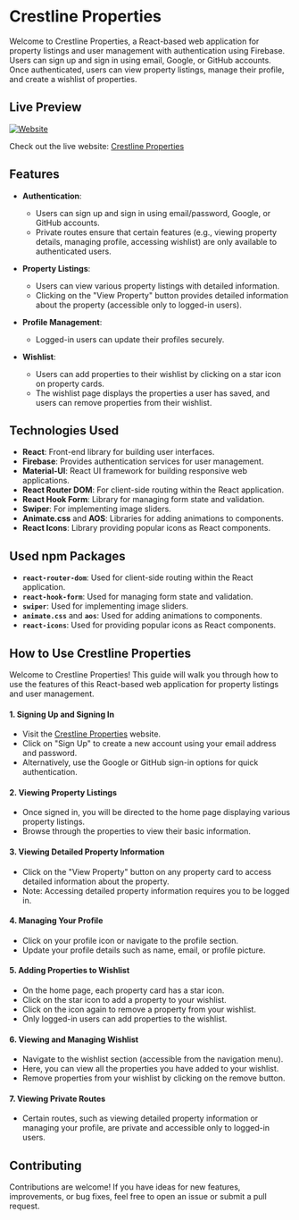 # Crestline Properties

Welcome to Crestline Properties, a React-based web application for property listings and user management with authentication using Firebase. Users can sign up and sign in using email, Google, or GitHub accounts. Once authenticated, users can view property listings, manage their profile, and create a wishlist of properties.

## Live Preview

[![Website](https://img.shields.io/website?url=https%3A%2F%2Fcrestline-properties.vercel.app%2F)](https://crestline-properties.vercel.app/)

Check out the live website: [Crestline Properties](https://crestline-properties.vercel.app/)

## Features

- **Authentication**:

  - Users can sign up and sign in using email/password, Google, or GitHub accounts.
  - Private routes ensure that certain features (e.g., viewing property details, managing profile, accessing wishlist) are only available to authenticated users.

- **Property Listings**:

  - Users can view various property listings with detailed information.
  - Clicking on the "View Property" button provides detailed information about the property (accessible only to logged-in users).

- **Profile Management**:

  - Logged-in users can update their profiles securely.

- **Wishlist**:
  - Users can add properties to their wishlist by clicking on a star icon on property cards.
  - The wishlist page displays the properties a user has saved, and users can remove properties from their wishlist.

## Technologies Used

- **React**: Front-end library for building user interfaces.
- **Firebase**: Provides authentication services for user management.
- **Material-UI**: React UI framework for building responsive web applications.
- **React Router DOM**: For client-side routing within the React application.
- **React Hook Form**: Library for managing form state and validation.
- **Swiper**: For implementing image sliders.
- **Animate.css** and **AOS**: Libraries for adding animations to components.
- **React Icons**: Library providing popular icons as React components.

## Used npm Packages

- **`react-router-dom`**: Used for client-side routing within the React application.
- **`react-hook-form`**: Used for managing form state and validation.
- **`swiper`**: Used for implementing image sliders.
- **`animate.css`** and **`aos`**: Used for adding animations to components.
- **`react-icons`**: Used for providing popular icons as React components.

## How to Use Crestline Properties

Welcome to Crestline Properties! This guide will walk you through how to use the features of this React-based web application for property listings and user management.

#### 1. Signing Up and Signing In

- Visit the [Crestline Properties](https://crestline-properties.vercel.app/) website.
- Click on "Sign Up" to create a new account using your email address and password.
- Alternatively, use the Google or GitHub sign-in options for quick authentication.

#### 2. Viewing Property Listings

- Once signed in, you will be directed to the home page displaying various property listings.
- Browse through the properties to view their basic information.

#### 3. Viewing Detailed Property Information

- Click on the "View Property" button on any property card to access detailed information about the property.
- Note: Accessing detailed property information requires you to be logged in.

#### 4. Managing Your Profile

- Click on your profile icon or navigate to the profile section.
- Update your profile details such as name, email, or profile picture.

#### 5. Adding Properties to Wishlist

- On the home page, each property card has a star icon.
- Click on the star icon to add a property to your wishlist.
- Click on the icon again to remove a property from your wishlist.
- Only logged-in users can add properties to the wishlist.

#### 6. Viewing and Managing Wishlist

- Navigate to the wishlist section (accessible from the navigation menu).
- Here, you can view all the properties you have added to your wishlist.
- Remove properties from your wishlist by clicking on the remove button.

#### 7. Viewing Private Routes

- Certain routes, such as viewing detailed property information or managing your profile, are private and accessible only to logged-in users.

## Contributing

Contributions are welcome! If you have ideas for new features, improvements, or bug fixes, feel free to open an issue or submit a pull request.
